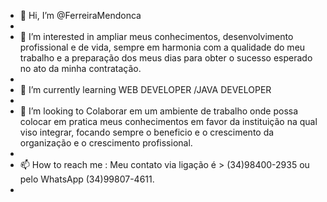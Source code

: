 - 👋 Hi, I’m @FerreiraMendonca
- 
- 👀 I’m interested in ampliar meus conhecimentos, desenvolvimento profissional e de vida, sempre em harmonia com a qualidade do meu trabalho e a preparação dos meus dias para obter o sucesso esperado no ato da minha contratação.
- 
- 🌱 I’m currently learning  WEB DEVELOPER /JAVA DEVELOPER
- 
- 💞️ I’m looking to Colaborar em um ambiente de trabalho onde possa colocar em pratica meus conhecimentos em favor da instituição na qual viso integrar, focando sempre o beneficio e o crescimento da organização e o crescimento profissional.
- 
- 📫 How to reach me : Meu contato via ligação é > (34)98400-2935 ou pelo WhatsApp (34)99807-4611.
- 

<!--
FerreiraMendonca/FerreiraMendonca is a ✨ special ✨ repository because its `README.md` (this file) appears on your GitHub profile.
You can click the Preview link to take a look at your changes.
--->
